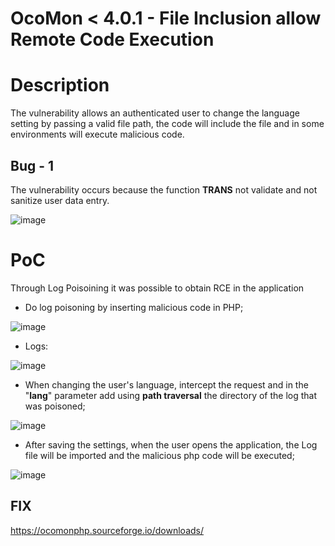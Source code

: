 # OcoMon < 4.0.1  - File Inclusion allow Remote Code Execution

# Description

The vulnerability allows an authenticated user to change the language setting by passing a valid file path, the code will include the file and in some environments will execute malicious code.

## Bug - 1

The vulnerability occurs because the function **TRANS** not validate and not sanitize user data entry.

![image](https://i.imgur.com/4cXmiDk.png)

# PoC

Through Log Poisoining it was possible to obtain RCE in the application

- Do log poisoning by inserting malicious code in PHP;

![image](https://i.imgur.com/en34Kvb.png)

- Logs:

![image](https://i.imgur.com/pVp7z0R.png)

- When changing the user's language, intercept the request and in the "**lang**" parameter add using **path traversal** the directory of the log that was poisoned;

![image](https://i.imgur.com/6xM1PvC.png)

- After saving the settings, when the user opens the application, the Log file will be imported and the malicious php code will be executed;

![image](https://i.imgur.com/pZyG2jJ.png)


## FIX

https://ocomonphp.sourceforge.io/downloads/
